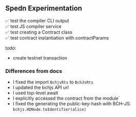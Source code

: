 ## Spedn Experimentation

✅ test the compiler CLI output </br>
✅ test JS compiler service </br>
✅ test creating a Contract class </br> 
✅ test contract instantiation with contractParams

todo: </br>
- create testnet transaction

### Differences from docs

- I fixed the import `BchjsRts` to `BchJsRts`
- I updated the bchjs API url
- I used top-level await
- I explicitly accessed the contract from the module`
- I fixed the generating the public-key-hash with BCH-JS: `bchjs.HDNode.toIdentifier(alice)`